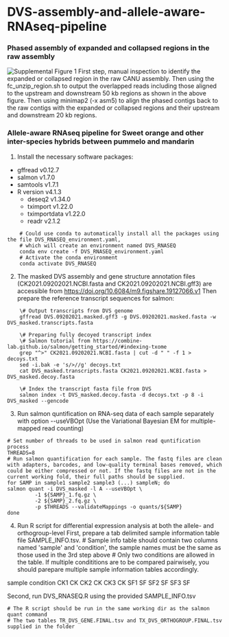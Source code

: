 # DVS-assembly-and-allele-aware-RNAseq-pipeline

### Phased assembly of expanded and collapsed regions in the raw assembly
![Supplemental Figure 1](https://user-images.githubusercontent.com/46752436/192521914-5f5b54a6-b5d8-4d54-b39a-cdf6d1938ead.jpg)
First step, manual inspection to identify the expanded or collapsed region in the raw CANU assembly. Then using the fc_unzip_region.sh to output the overlapped reads including those aligned to the upstream and downstream 50 kb regions as shown in the above figure. Then using minimap2 (-x asm5) to align the phased contigs back to the
raw contigs with the expanded or collapsed regions and their upstream and downstream 20 kb regions.

### Allele-aware RNAseq pipeline for Sweet orange and other inter-species hybrids between pummelo and mandarin
1. Install the necessary software packages:
  - gffread v0.12.7
  - salmon v1.7.0
  - samtools v1.7.1
  - R version v4.1.3
     - deseq2 v1.34.0
     - tximport v1.22.0
     - tximportdata v1.22.0
     - readr v2.1.2
```  
    # Could use conda to automatically install all the packages using the file DVS_RNASEQ_environment.yaml, 
    # which will create an environment named DVS_RNASEQ
    conda env create -f DVS_RNASEQ_environment.yaml
    # Activate the conda environment
    conda activate DVS_RNASEQ
```
2. The masked DVS assembly and gene structure annotation files (CK2021.09202021.NCBI.fasta and CK2021.09202021.NCBI.gff3) are accessible from https://doi.org/10.6084/m9.figshare.19127066.v1
Then prepare the reference transcript sequences for salmon: 
```  
    \# Output transcripts from DVS genome
    gffread DVS.09202021.masked.gff3 -g DVS.09202021.masked.fasta -w DVS_masked.transcripts.fasta

    \# Preparing fully decoyed transcript index
    \# Salmon tutorial from https://combine-lab.github.io/salmon/getting_started/#indexing-txome
    grep "^>" CK2021.09202021.NCBI.fasta | cut -d " " -f 1 > decoys.txt
    sed -i.bak -e 's/>//g' decoys.txt
    cat DVS_masked.transcripts.fasta CK2021.09202021.NCBI.fasta > DVS_masked.decoy.fasta

    \# Index the transcript fasta file from DVS
    salmon index -t DVS_masked.decoy.fasta -d decoys.txt -p 8 -i DVS_masked --gencode
```  
3. Run salmon quntification on RNA-seq data of each sample separately with option --useVBOpt (Use the Variational Bayesian EM for multiple-mapped read counting)
```
# Set number of threads to be used in salmon read quntification process
THREADS=8
# Run salmon quantification for each sample. The fastq files are clean with adapters, barcodes, and low-quality terminal bases removed, which could be either compressed or not. If the fastq files are not in the current working fold, their full paths should be supplied.
for SAMP in sample1 sample2 sample3 (...) sampleN; do
salmon quant -i DVS_masked -l A --useVBOpt \
         -1 ${SAMP}_1.fq.gz \
         -2 ${SAMP}_2.fq.gz \
         -p $THREADS --validateMappings -o quants/${SAMP}
done
```
4. Run R script for differential expression analysis at both the allele- and orthogroup-level
First, prepare a tab delimited sample information table file SAMPLE_INFO.tsv.
\# Sample info table should contain two columns named 'sample' and 'condition', the sample names must be the same as those used in the 3rd step above
\# Only two conditions are allowed in the table. If multiple condititions are to be compared pairwisely, you should parepare multiple sample information tables accordingly.

sample	condition
CK1	CK
CK2	CK
CK3	CK
SF1	SF
SF2	SF
SF3	SF

Second, run DVS_RNASEQ.R using the provided SAMPLE_INFO.tsv
```
# The R script should be run in the same working dir as the salmon quant command
# The two tables TR_DVS_GENE.FINAL.tsv and TX_DVS_ORTHOGROUP.FINAL.tsv supplied in the folder 
```

